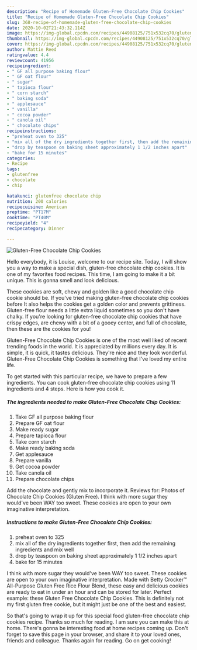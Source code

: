 ```yaml
---
description: "Recipe of Homemade Gluten-Free Chocolate Chip Cookies"
title: "Recipe of Homemade Gluten-Free Chocolate Chip Cookies"
slug: 368-recipe-of-homemade-gluten-free-chocolate-chip-cookies
date: 2020-10-02T21:43:32.114Z
image: https://img-global.cpcdn.com/recipes/44908125/751x532cq70/gluten-free-chocolate-chip-cookies-recipe-main-photo.jpg
thumbnail: https://img-global.cpcdn.com/recipes/44908125/751x532cq70/gluten-free-chocolate-chip-cookies-recipe-main-photo.jpg
cover: https://img-global.cpcdn.com/recipes/44908125/751x532cq70/gluten-free-chocolate-chip-cookies-recipe-main-photo.jpg
author: Mattie Reed
ratingvalue: 4.4
reviewcount: 41956
recipeingredient:
- " GF all purpose baking flour"
- " GF oat flour"
- " sugar"
- " tapioca flour"
- " corn starch"
- " baking soda"
- " applesauce"
- " vanilla"
- " cocoa powder"
- " canola oil"
- " chocolate chips"
recipeinstructions:
- "preheat oven to 325"
- "mix all of the dry ingredients together first, then add the remaining ingredients and mix well"
- "drop by teaspoon on baking sheet approximately 1 1/2 inches apart"
- "bake for 15 minutes"
categories:
- Recipe
tags:
- glutenfree
- chocolate
- chip

katakunci: glutenfree chocolate chip 
nutrition: 200 calories
recipecuisine: American
preptime: "PT17M"
cooktime: "PT40M"
recipeyield: "4"
recipecategory: Dinner

---
```



![Gluten-Free Chocolate Chip Cookies](https://img-global.cpcdn.com/recipes/44908125/751x532cq70/gluten-free-chocolate-chip-cookies-recipe-main-photo.jpg)

Hello everybody, it is Louise, welcome to our recipe site. Today, I will show you a way to make a special dish, gluten-free chocolate chip cookies. It is one of my favorites food recipes. This time, I am going to make it a bit unique. This is gonna smell and look delicious.

These cookies are soft, chewy and golden like a good chocolate chip cookie should be. If you&#39;ve tried making gluten-free chocolate chip cookies before It also helps the cookies get a golden color and prevents grittiness. Gluten-free flour needs a little extra liquid sometimes so you don&#39;t have chalky. If you&#39;re looking for gluten-free chocolate chip cookies that have crispy edges, are chewy with a bit of a gooey center, and full of chocolate, then these are the cookies for you!

Gluten-Free Chocolate Chip Cookies is one of the most well liked of recent trending foods in the world. It is appreciated by millions every day. It is simple, it is quick, it tastes delicious. They're nice and they look wonderful. Gluten-Free Chocolate Chip Cookies is something that I've loved my entire life.


To get started with this particular recipe, we have to prepare a few ingredients. You can cook gluten-free chocolate chip cookies using 11 ingredients and 4 steps. Here is how you cook it.

<!--inarticleads1-->

##### The ingredients needed to make Gluten-Free Chocolate Chip Cookies:

1. Take  GF all purpose baking flour
1. Prepare  GF oat flour
1. Make ready  sugar
1. Prepare  tapioca flour
1. Take  corn starch
1. Make ready  baking soda
1. Get  applesauce
1. Prepare  vanilla
1. Get  cocoa powder
1. Take  canola oil
1. Prepare  chocolate chips


Add the chocolate and gently mix to incorporate it. Reviews for: Photos of Chocolate Chip Cookies (Gluten Free). I think with more sugar they would&#39;ve been WAY too sweet. These cookies are open to your own imaginative interpretation. 

<!--inarticleads2-->

##### Instructions to make Gluten-Free Chocolate Chip Cookies:

1. preheat oven to 325
1. mix all of the dry ingredients together first, then add the remaining ingredients and mix well
1. drop by teaspoon on baking sheet approximately 1 1/2 inches apart
1. bake for 15 minutes


I think with more sugar they would&#39;ve been WAY too sweet. These cookies are open to your own imaginative interpretation. Made with Betty Crocker™ All-Purpose Gluten Free Rice Flour Blend, these easy and delicious cookies are ready to eat in under an hour and can be stored for later. Perfect example: these Gluten Free Chocolate Chip Cookies. This is definitely not my first gluten free cookie, but it might just be one of the best and easiest. 

So that's going to wrap it up for this special food gluten-free chocolate chip cookies recipe. Thanks so much for reading. I am sure you can make this at home. There's gonna be interesting food at home recipes coming up. Don't forget to save this page in your browser, and share it to your loved ones, friends and colleague. Thanks again for reading. Go on get cooking!
